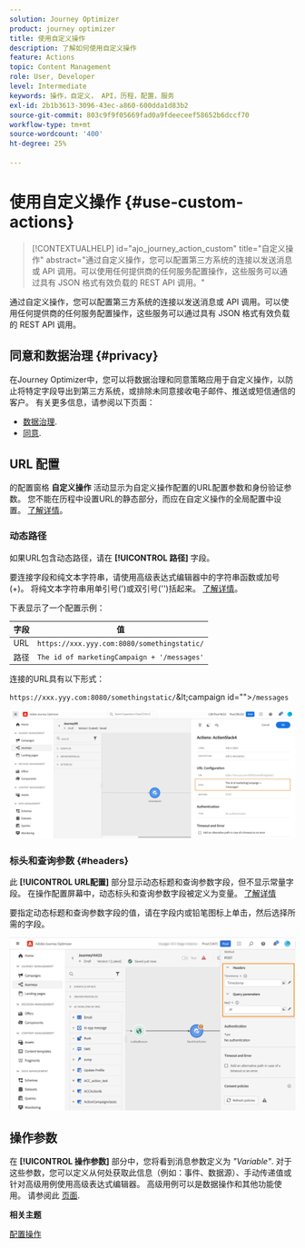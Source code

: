 ```yaml
---
solution: Journey Optimizer
product: journey optimizer
title: 使用自定义操作
description: 了解如何使用自定义操作
feature: Actions
topic: Content Management
role: User, Developer
level: Intermediate
keywords: 操作，自定义， API，历程，配置，服务
exl-id: 2b1b3613-3096-43ec-a860-600dda1d83b2
source-git-commit: 803c9f9f05669fad0a9fdeeceef58652b6dccf70
workflow-type: tm+mt
source-wordcount: '400'
ht-degree: 25%

---
```


# 使用自定义操作 {#use-custom-actions}

>[!CONTEXTUALHELP]
>id="ajo_journey_action_custom"
>title="自定义操作"
>abstract="通过自定义操作，您可以配置第三方系统的连接以发送消息或 API 调用。可以使用任何提供商的任何服务配置操作，这些服务可以通过具有 JSON 格式有效负载的 REST API 调用。"

通过自定义操作，您可以配置第三方系统的连接以发送消息或 API 调用。可以使用任何提供商的任何服务配置操作，这些服务可以通过具有 JSON 格式有效负载的 REST API 调用。

## 同意和数据治理 {#privacy}

在Journey Optimizer中，您可以将数据治理和同意策略应用于自定义操作，以防止将特定字段导出到第三方系统，或排除未同意接收电子邮件、推送或短信通信的客户。 有关更多信息，请参阅以下页面：

* [数据治理](../action/action-privacy.md).
* [同意](../action/consent.md).

## URL 配置

的配置窗格 **自定义操作** 活动显示为自定义操作配置的URL配置参数和身份验证参数。 您不能在历程中设置URL的静态部分，而应在自定义操作的全局配置中设置。 [了解详情](../action/about-custom-action-configuration.md)。

### 动态路径

如果URL包含动态路径，请在 **[!UICONTROL 路径]** 字段。

要连接字段和纯文本字符串，请使用高级表达式编辑器中的字符串函数或加号(+)。 将纯文本字符串用单引号(&#39;)或双引号(&#39;&#39;)括起来。 [了解详情](expression/expressionadvanced.md)。

下表显示了一个配置示例：

| 字段 | 值 |
| --- | --- |
| URL | `https://xxx.yyy.com:8080/somethingstatic/` |
| 路径 | `The id of marketingCampaign + '/messages'` |

连接的URL具有以下形式：

`https://xxx.yyy.com:8080/somethingstatic/`\&lt;campaign id=&quot;&quot;>`/messages`

![](assets/journey-custom-action-url.png)

### 标头和查询参数 {#headers}

此 **[!UICONTROL URL配置]** 部分显示动态标题和查询参数字段，但不显示常量字段。 在操作配置屏幕中，动态标头和查询参数字段被定义为变量。 [了解详情](../action/about-custom-action-configuration.md#url-configuration)

要指定动态标题和查询参数字段的值，请在字段内或铅笔图标上单击，然后选择所需的字段。

![](assets/journey-dynamicheaderfield.png)

## 操作参数

在 **[!UICONTROL 操作参数]** 部分中，您将看到消息参数定义为 _&quot;Variable&quot;_. 对于这些参数，您可以定义从何处获取此信息（例如：事件、数据源）、手动传递值或针对高级用例使用高级表达式编辑器。 高级用例可以是数据操作和其他功能使用。 请参阅此 [页面](expression/expressionadvanced.md).

**相关主题**

[配置操作](../action/about-custom-action-configuration.md)
